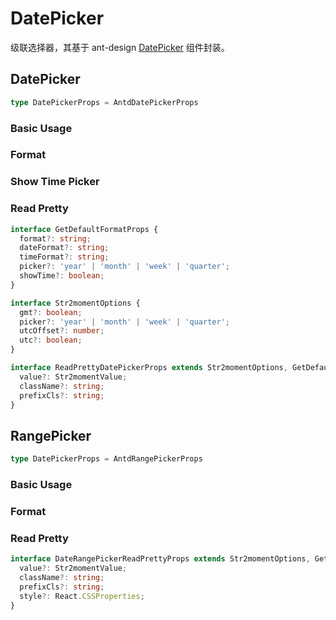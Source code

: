# DatePicker

级联选择器，其基于 ant-design [DatePicker](https://ant.design/components/date-picker/) 组件封装。

## DatePicker

```ts
type DatePickerProps = AntdDatePickerProps
```

### Basic Usage

<code src="./demos/new-demos/date-basic.tsx"></code>

### Format

<code src="./demos/new-demos/date-format.tsx"></code>

### Show Time Picker

<code src="./demos/new-demos/date-show-time.tsx"></code>

### Read Pretty

```ts
interface GetDefaultFormatProps {
  format?: string;
  dateFormat?: string;
  timeFormat?: string;
  picker?: 'year' | 'month' | 'week' | 'quarter';
  showTime?: boolean;
}

interface Str2momentOptions {
  gmt?: boolean;
  picker?: 'year' | 'month' | 'week' | 'quarter';
  utcOffset?: number;
  utc?: boolean;
}

interface ReadPrettyDatePickerProps extends Str2momentOptions, GetDefaultFormatProps {
  value?: Str2momentValue;
  className?: string;
  prefixCls?: string;
}
```

<code src="./demos/new-demos/date-read-pretty.tsx"></code>

<!-- ### GMT

<code src="./demos/new-demos/date-gmt.tsx"></code> -->

<!-- ### UTC

<code src="./demos/new-demos/date-utc.tsx"></code> -->

<!-- ### GMT and UTC

<code src="./demos/new-demos/date-gmt-utc.tsx"></code> -->

## RangePicker

```ts
type DatePickerProps = AntdRangePickerProps
```

### Basic Usage

<code src="./demos/new-demos/range-basic.tsx"></code>

### Format

<code src="./demos/new-demos/range-format.tsx"></code>

### Read Pretty

```ts
interface DateRangePickerReadPrettyProps extends Str2momentOptions, GetDefaultFormatProps {
  value?: Str2momentValue;
  className?: string;
  prefixCls?: string;
  style?: React.CSSProperties;
}
```

<code src="./demos/new-demos/range-read-pretty.tsx"></code>

<!-- ### GMT

<code src="./demos/new-demos/range-gmt.tsx"></code> -->

<!-- ### UTC

<code src="./demos/new-demos/range-utc.tsx"></code> -->

<!-- ### GMT and UTC

<code src="./demos/new-demos/range-gmt-utc.tsx"></code> -->
